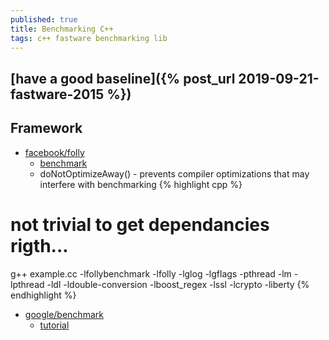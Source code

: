 ```yaml
---
published: true
title: Benchmarking C++
tags: c++ fastware benchmarking lib
---
```

## [have a good baseline]({% post_url 2019-09-21-fastware-2015 %})

## Framework

- [facebook/folly](https://github.com/facebook/folly)
	- [benchmark](https://github.com/facebook/folly/blob/master/folly/docs/Benchmark.md)
	- doNotOptimizeAway() -  prevents compiler optimizations that may interfere with benchmarking 
{% highlight cpp %}
# not trivial to get dependancies rigth...
g++  example.cc -lfollybenchmark -lfolly -lglog -lgflags -pthread -lm -lpthread -ldl -ldouble-conversion -lboost_regex -lssl -lcrypto -liberty
{% endhighlight %}
    
    
- [google/benchmark](https://github.com/google/benchmark)
	- [tutorial](https://www.bfilipek.com/2016/05/google-benchmark-library.html)

